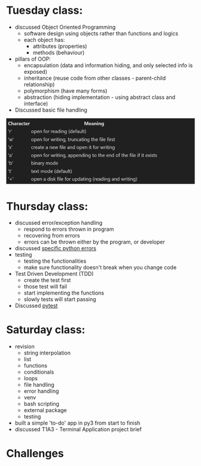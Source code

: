 # Tuesday class:
- discussed Object Oriented Programming
    - software design using objects rather than functions and logics
    - each object has:
        - attributes (properties)
        - methods (behaviour)
- pillars of OOP:
    - encapsulation (data and information hiding, and only selected info is exposed)
    - inheritance (reuse code from other classes - parent-child relationship)
    - polymorphism (have many forms)
    - abstraction (hiding implementation - using abstract class and interface)
- Discussed basic file handling

![image](/img/python_file.png)

# Thursday class: 
- discussed error/exception handling
    - respond to errors thrown in program
    - recovering from errors
    - errors can be thrown either by the program, or developer
- discussed [specific python errors](https://www.tutorialsteacher.com/python/error-types-in-python)
- testing
    - testing the functionalities 
    - make sure functionality doesn't break when you change code
- Test Driven Development (TDD)
    - create the test first
    - those test will fail
    - start implementing the functions 
    - slowly tests will start passing
- Discussed [pytest](https://docs.pytest.org/en/7.4.x/getting-started.html)

# Saturday class:
- revision
    - string interpolation
    - list
    - functions
    - conditionals
    - loops
    - file handling
    - error handling 
    - venv
    - bash scripting
    - external package
    - testing 
- built a simple 'to-do' app in py3 from start to finish
- discussed T1A3 - Terminal Application project brief

# Challenges
